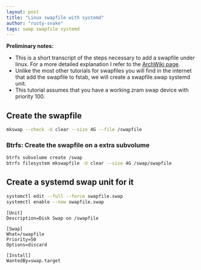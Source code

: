 ```yaml
---
layout: post
title: "Linux swapfile with systemd"
author: "rusty-snake"
tags: swap swapfile systemd
---
```


**Preliminary notes:**

 * This is a short transcript of the steps necessary to add a swapfile under linux. For a more detailed
   explanation I refer to the [ArchWiki page](https://wiki.archlinux.org/title/Swap#Swap_file).
 * Unlike the most other tutorials for swapfiles you will find in the internet that add the
   swapfile to fstab, we will create a swapfile.swap systemd unit.
 * This tutorial assumes that you have a working zram swap device with priority 100.

## Create the swapfile

~~~ bash
mkswap --check -U clear --size 4G --file /swapfile
~~~

### Btrfs: Create the swapfile on a extra subvolume

~~~ bash
btrfs subvolume create /swap
btrfs filesystem mkswapfile -U clear --size 4G /swap/swapfile
~~~

## Create a systemd swap unit for it

~~~ bash
systemctl edit --full --force swapfile.swap
systemctl enable --now swapfile.swap
~~~

~~~ systemd
[Unit]
Description=Disk Swap on /swapfile

[Swap]
What=/swapfile
Priority=50
Options=discard

[Install]
WantedBy=swap.target
~~~
